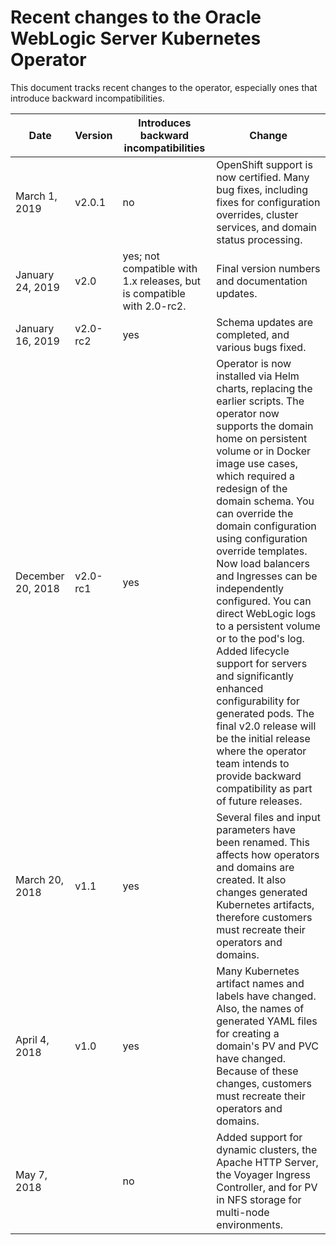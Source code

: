 # Recent changes to the Oracle WebLogic Server Kubernetes Operator

This document tracks recent changes to the operator, especially ones that introduce backward incompatibilities.

| Date | Version | Introduces backward incompatibilities | Change |
| --- | --- | --- | --- |
| March 1, 2019 | v2.0.1 | no  | OpenShift support is now certified.  Many bug fixes, including fixes for configuration overrides, cluster services, and domain status processing.  
| January 24, 2019 | v2.0 | yes; not compatible with 1.x releases, but is compatible with 2.0-rc2. | Final version numbers and documentation updates.  
| January 16, 2019 | v2.0-rc2 | yes | Schema updates are completed, and various bugs fixed.
| December 20, 2018 | v2.0-rc1 | yes | Operator is now installed via Helm charts, replacing the earlier scripts.  The operator now supports the domain home on persistent volume or in Docker image use cases, which required a redesign of the domain schema.  You can override the domain configuration using configuration override templates.  Now load balancers and Ingresses can be independently configured.  You can direct WebLogic logs to a persistent volume or to the pod's log.  Added lifecycle support for servers and significantly enhanced configurability for generated pods.  The final v2.0 release will be the initial release where the operator team intends to provide backward compatibility as part of future releases.
| March 20, 2018 | v1.1 | yes | Several files and input parameters have been renamed.  This affects how operators and domains are created.  It also changes generated Kubernetes artifacts, therefore customers must recreate their operators and domains.
| April 4, 2018 | v1.0 | yes | Many Kubernetes artifact names and labels have changed. Also, the names of generated YAML files for creating a domain's PV and PVC have changed.  Because of these changes, customers must recreate their operators and domains.
| May 7, 2018 |   | no | Added support for dynamic clusters, the Apache HTTP Server, the Voyager Ingress Controller, and for PV in NFS storage for multi-node environments.
